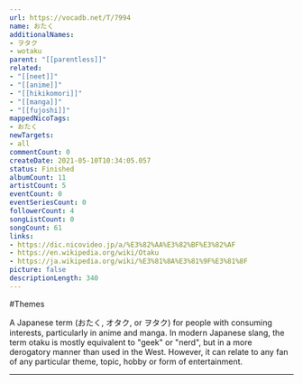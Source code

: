 ```yaml
---
url: https://vocadb.net/T/7994
name: おたく
additionalNames: 
- ヲタク
- wotaku
parent: "[[parentless]]"
related:
- "[[neet]]"
- "[[anime]]"
- "[[hikikomori]]"
- "[[manga]]"
- "[[fujoshi]]"
mappedNicoTags:
- おたく
newTargets:
- all
commentCount: 0
createDate: 2021-05-10T10:34:05.057
status: Finished
albumCount: 11
artistCount: 5
eventCount: 0
eventSeriesCount: 0
followerCount: 4
songListCount: 0
songCount: 61
links: 
- https://dic.nicovideo.jp/a/%E3%82%AA%E3%82%BF%E3%82%AF
- https://en.wikipedia.org/wiki/Otaku
- https://ja.wikipedia.org/wiki/%E3%81%8A%E3%81%9F%E3%81%8F
picture: false
descriptionLength: 340
---
```


#Themes

A Japanese term (おたく, オタク, or ヲタク) for people with consuming interests, particularly in anime and manga.
In modern Japanese slang, the term otaku is mostly equivalent to "geek" or "nerd", but in a more derogatory manner than used in the West. However, it can relate to any fan of any particular theme, topic, hobby or form of entertainment.

---


